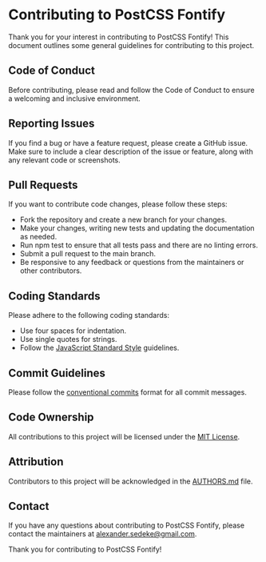 # Contributing to PostCSS Fontify

Thank you for your interest in contributing to PostCSS Fontify! This document outlines some general guidelines for contributing to this project.

## Code of Conduct

Before contributing, please read and follow the Code of Conduct to ensure a welcoming and inclusive environment.

## Reporting Issues

If you find a bug or have a feature request, please create a GitHub issue. Make sure to include a clear description of the issue or feature, along with any relevant code or screenshots.

## Pull Requests

If you want to contribute code changes, please follow these steps:

- Fork the repository and create a new branch for your changes.
- Make your changes, writing new tests and updating the documentation as needed.
- Run npm test to ensure that all tests pass and there are no linting errors.
- Submit a pull request to the main branch.
- Be responsive to any feedback or questions from the maintainers or other contributors.

## Coding Standards

Please adhere to the following coding standards:

- Use four spaces for indentation.
- Use single quotes for strings.
- Follow the [JavaScript Standard Style](https://standardjs.com/) guidelines.

## Commit Guidelines

Please follow the [conventional commits](https://www.conventionalcommits.org/en/v1.0.0/) format for all commit messages.

## Code Ownership

All contributions to this project will be licensed under the [MIT License](https://chat.openai.com/LICENSE.md).

## Attribution

Contributors to this project will be acknowledged in the [AUTHORS.md](./AUTHORS.md) file.

## Contact

If you have any questions about contributing to PostCSS Fontify, please contact the maintainers at [alexander.sedeke@gmail.com](mailto:alexander.sedeke@gmail.com).

Thank you for contributing to PostCSS Fontify!
